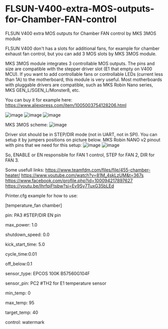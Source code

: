 # FLSUN-V400-extra-MOS-outputs-for-Chamber-FAN-control
FLSUN V400 extra MOS outputs for Chamber FAN control by MKS 3MOS module

FLSUN V400 don't has a slots for additional fans, for example for chamber exhaust fan control, but you can add 3 MOS slots by MKS 3MOS module.

MKS 3MOS module integrates 3 controllable MOS outputs. The pins and size are compatible with the stepper driver slot (E1 that empty on V400 MCU). If you want to add controllable fans or controllable LEDs (current less than 1A) to the motherboard, this module is very useful. Most motherboards with pluggable drivers are compatible, such as MKS Robin Nano series, MKS GEN_L/SGEN_L/Monster8, etc.

You can buy it for example here: https://www.aliexpress.com/item/1005003754128206.html

![image](https://github.com/ViktorDiy/FLSUN-V400-extra-MOS-outputs-for-Chamber-FAN-control/assets/147925158/5a736485-dd9e-4eb0-83b3-f774e125b7f1)
![image](https://github.com/ViktorDiy/FLSUN-V400-extra-MOS-outputs-for-Chamber-FAN-control/assets/147925158/7501e695-d46c-4413-b6e5-6d5ecfe1102e)
![image](https://github.com/ViktorDiy/FLSUN-V400-extra-MOS-outputs-for-Chamber-FAN-control/assets/147925158/82905b1c-3c0c-4bc4-92f2-a1c3ffe774dc)

MKS 3MOS scheme:
![image](https://github.com/ViktorDiy/FLSUN-V400-extra-MOS-outputs-for-Chamber-FAN-control/assets/147925158/2c46a808-5b4b-4f50-9356-8bff2c00dd59)


Driver slot should be in STEP/DIR mode (not in UART, not in SPI). You can setup it by jumpers positions on picture below.
MKS Robin NANO v2 pinout with pins that we need for this setup:
![image](https://github.com/ViktorDiy/FLSUN-V400-extra-MOS-outputs-for-Chamber-FAN-control/assets/147925158/bc5693fb-44f5-4bcb-9c13-920fd20fe80a)
![image](https://github.com/ViktorDiy/FLSUN-V400-extra-MOS-outputs-for-Chamber-FAN-control/assets/147925158/fe2b0788-a71c-4705-b0e6-d627ccf5b060)



So, ENABLE or EN responsible for FAN 1 control, 
    STEP for FAN 2,
    DIR for FAN 3.

Some usefull links:
https://www.teamfdm.com/files/file/455-chamber-heater/
https://www.youtube.com/watch?v=81M_4skLzUM&t=367s
https://www.facebook.com/profile.php?id=100094217897627
https://youtu.be/IhrfpiFtsbw?si=Ev9Sy7TuxG35bLEd

Printer.cfg example for how to use:

[temperature_fan chamber]

pin: PA3 #STEP/DIR EN pin

max_power: 1.0

shutdown_speed: 0.0

kick_start_time: 5.0

cycle_time:0.01

off_below:0.1

sensor_type: EPCOS 100K B57560G104F

sensor_pin: PC2 #TH2 for E1 temperature sensor

min_temp: 0

max_temp: 95

target_temp: 40

control: watermark

